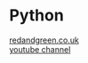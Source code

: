 # Python


[redandgreen.co.uk ](https://www.redandgreen.co.uk)<br>
[youtube channel](https://www.youtube.com/@python360)




